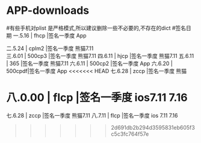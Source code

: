 ﻿# APP-downloads
#有些手机对plist 是严格模式,所以建议删除一些不必要的,不存在的dict
#签名日期
一.5.16  | fhcp   |签名一季度   App

二.5.24  | cplm2  |签名一季度   熊猫7.11	
三.6.01  | 500cp3 |签名一季度   熊猫7.11
四.6.11  | hjcp   |签名一季度   熊猫7.11
五.6.11  | 365    |签名一季度   熊猫7.11
六.6.11  | 500cp2 |签名一季度   App
六.6.20  | 500cpdf|签名一季度   App
<<<<<<< HEAD
七.6.28  | zccp   |签名一季度   熊猫

八.0.00  | flcp   |签名一季度   ios7.11  7.16
=======
七.6.28  | zccp   |签名一季度   熊猫7.11
八.7.11  | flcp   |签名一季度   ios 7.11   7.16
>>>>>>> 2d691db2b294d3595831eb605f3c5c3fc764f57e
